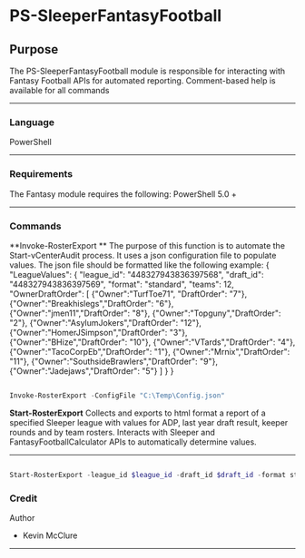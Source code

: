 # **PS-SleeperFantasyFootball**



## **Purpose**

The PS-SleeperFantasyFootball module is responsible for interacting with Fantasy Football APIs for automated reporting.
Comment-based help is available for all commands

------------



### **Language**

PowerShell

------------



### **Requirements**

The Fantasy module requires the following:
PowerShell 5.0 +

------------



### **Commands**


**Invoke-RosterExport **
The purpose of this function is to automate the Start-vCenterAudit process. It uses a json configuration file to populate values.
The json file should be formatted like the following example:
{
    "LeagueValues": {
        "league_id": "448327943836397568",
        "draft_id": "448327943836397569",
        "format": "standard",
        "teams": 12,
        "OwnerDraftOrder": [
            {"Owner":"TurfToe71", "DraftOrder": "7"},
            {"Owner":"Breakhislegs","DraftOrder": "6"},
            {"Owner":"jmen11","DraftOrder": "8"},
            {"Owner":"Topguny","DraftOrder": "2"},
            {"Owner":"AsylumJokers","DraftOrder": "12"},
            {"Owner":"HomerJSimpson","DraftOrder": "3"},
            {"Owner":"BHize","DraftOrder": "10"},
            {"Owner":"VTards","DraftOrder": "4"},
            {"Owner":"TacoCorpEb","DraftOrder": "1"},
            {"Owner":"Mrnix","DraftOrder": "11"},
            {"Owner":"SouthsideBrawlers","DraftOrder": "9"},
            {"Owner":"Jadejaws","DraftOrder": "5"}
        ]
    }
}

```powershell

Invoke-RosterExport -ConfigFile "C:\Temp\Config.json"
```
**Start-RosterExport**
Collects and exports to html format a report of a specified Sleeper league with values for ADP, last year draft result, keeper rounds and by team rosters.
Interacts with Sleeper and FantasyFootballCalculator APIs to automatically determine values.


------------

```powershell

Start-RosterExport -league_id $league_id -draft_id $draft_id -format standard -teams 12 -Verbose -ownerarray $arr
```

### **Credit**

Author
- Kevin McClure

------------